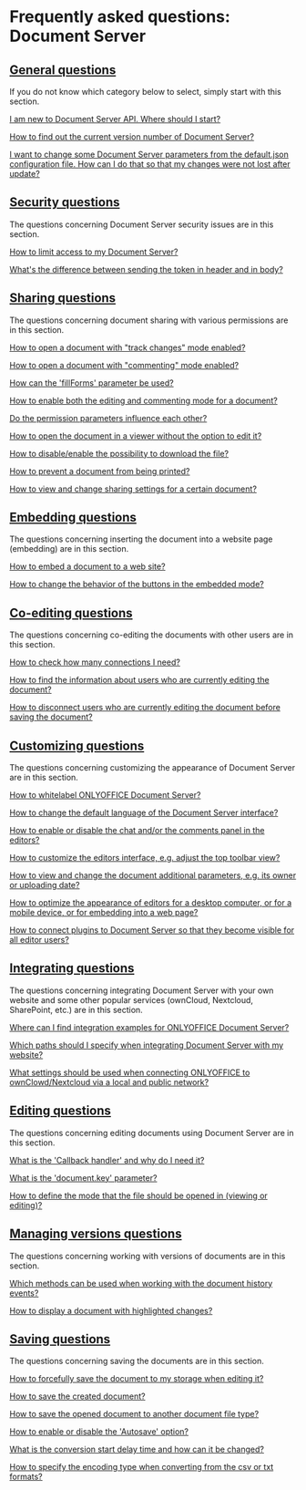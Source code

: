 # Frequently asked questions: Document Server

## [General questions](https://api.onlyoffice.com/editors/faq/general)

If you do not know which category below to select, simply start with this section.

[I am new to Document Server API. Where should I start?](https://api.onlyoffice.com/editors/faq/general#general_1)

[How to find out the current version number of Document Server?](https://api.onlyoffice.com/editors/faq/general#general_2)

[I want to change some Document Server parameters from the default.json configuration file. How can I do that so that my changes were not lost after update?](https://api.onlyoffice.com/editors/faq/general#general_3)

## [Security questions](https://api.onlyoffice.com/editors/faq/security)

The questions concerning Document Server security issues are in this section.

[How to limit access to my Document Server?](https://api.onlyoffice.com/editors/faq/security#security_1)

[What's the difference between sending the token in header and in body?
](https://api.onlyoffice.com/editors/faq/security#security_2)

## [Sharing questions](https://api.onlyoffice.com/editors/faq/sharing)

The questions concerning document sharing with various permissions are in this section.

[How to open a document with "track changes" mode enabled?](https://api.onlyoffice.com/editors/faq/sharing#sharing_1)

[How to open a document with "commenting" mode enabled?](https://api.onlyoffice.com/editors/faq/sharing#sharing_2)

[How can the 'fillForms' parameter be used?](https://api.onlyoffice.com/editors/faq/sharing#sharing_3)

[How to enable both the editing and commenting mode for a document?](https://api.onlyoffice.com/editors/faq/sharing#sharing_4)

[Do the permission parameters influence each other?](https://api.onlyoffice.com/editors/faq/sharing#sharing_5)

[How to open the document in a viewer without the option to edit it?](https://api.onlyoffice.com/editors/faq/sharing#sharing_6)

[How to disable/enable the possibility to download the file?](https://api.onlyoffice.com/editors/faq/sharing#sharing_7)

[How to prevent a document from being printed?](https://api.onlyoffice.com/editors/faq/sharing#sharing_8)

[How to view and change sharing settings for a certain document?](https://api.onlyoffice.com/editors/faq/sharing#sharing_9)

## [Embedding questions](https://api.onlyoffice.com/editors/faq/embedding)

The questions concerning inserting the document into a website page (embedding) are in this section.

[How to embed a document to a web site?](https://api.onlyoffice.com/editors/faq/embedding#embedding_1)

[How to change the behavior of the buttons in the embedded mode?](https://api.onlyoffice.com/editors/faq/embedding#embedding_2)

## [Co-editing questions](https://api.onlyoffice.com/editors/faq/coediting)

The questions concerning co-editing the documents with other users are in this section.

[How to check how many connections I need?](https://api.onlyoffice.com/editors/faq/coediting#coediting_1)

[How to find the information about users who are currently editing the document?](https://api.onlyoffice.com/editors/faq/coediting#coediting_2)

[How to disconnect users who are currently editing the document before saving the document?](https://api.onlyoffice.com/editors/faq/coediting#coediting_3)

## [Customizing questions](https://api.onlyoffice.com/editors/faq/customizing)

The questions concerning customizing the appearance of Document Server are in this section.

[How to whitelabel ONLYOFFICE Document Server?](https://api.onlyoffice.com/editors/faq/customizing#customizing_1)

[How to change the default language of the Document Server interface?](https://api.onlyoffice.com/editors/faq/customizing#customizing_2)

[How to enable or disable the chat and/or the comments panel in the editors?](https://api.onlyoffice.com/editors/faq/customizing#customizing_3)

[How to customize the editors interface, e.g. adjust the top toolbar view?](https://api.onlyoffice.com/editors/faq/customizing#customizing_4)

[How to view and change the document additional parameters, e.g. its owner or uploading date?](https://api.onlyoffice.com/editors/faq/customizing#customizing_5)

[How to optimize the appearance of editors for a desktop computer, or for a mobile device, or for embedding into a web page?](https://api.onlyoffice.com/editors/faq/customizing#customizing_6)

[How to connect plugins to Document Server so that they become visible for all editor users?](https://api.onlyoffice.com/editors/faq/customizing#customizing_7)

## [Integrating questions](https://api.onlyoffice.com/editors/faq/integrating)

The questions concerning integrating Document Server with your own website and some other popular services (ownCloud, Nextcloud, SharePoint, etc.) are in this section.

[Where can I find integration examples for ONLYOFFICE Document Server?](https://api.onlyoffice.com/editors/faq/integrating#integrating_1)

[Which paths should I specify when integrating Document Server with my website?](https://api.onlyoffice.com/editors/faq/integrating#integrating_2)

[What settings should be used when connecting ONLYOFFICE to ownClowd/Nextcloud via a local and public network?](https://api.onlyoffice.com/editors/faq/integrating#integrating_3)

## [Editing questions](https://api.onlyoffice.com/editors/faq/editing)

The questions concerning editing documents using Document Server are in this section.

[What is the 'Callback handler' and why do I need it?](https://api.onlyoffice.com/editors/faq/editing#editing_1)

[What is the 'document.key' parameter?](https://api.onlyoffice.com/editors/faq/editing#editing_2)

[How to define the mode that the file should be opened in (viewing or editing)?](https://api.onlyoffice.com/editors/faq/editing#editing_3)

## [Managing versions questions](https://api.onlyoffice.com/editors/faq/managingversions)

The questions concerning working with versions of documents are in this section.

[Which methods can be used when working with the document history events?](https://api.onlyoffice.com/editors/faq/managingversions#versions_1)

[How to display a document with highlighted changes?](https://api.onlyoffice.com/editors/faq/managingversions#versions_2)

## [Saving questions](https://api.onlyoffice.com/editors/faq/saving)

The questions concerning saving the documents are in this section.

[How to forcefully save the document to my storage when editing it?](https://api.onlyoffice.com/editors/faq/saving#saving_1)

[How to save the created document?](https://api.onlyoffice.com/editors/faq/saving#saving_2)

[How to save the opened document to another document file type?](https://api.onlyoffice.com/editors/faq/saving#saving_3)

[How to enable or disable the 'Autosave' option?](https://api.onlyoffice.com/editors/faq/saving#saving_4)

[What is the conversion start delay time and how can it be changed?](https://api.onlyoffice.com/editors/faq/saving#saving_5)

[How to specify the encoding type when converting from the csv or txt formats?](https://api.onlyoffice.com/editors/faq/saving#saving_6)

